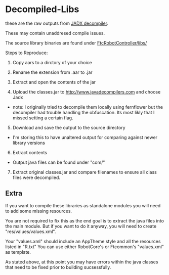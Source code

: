 # Decompiled-Libs

these are the raw outputs from [JADX decompiler](http://www.javadecompilers.com). 

These may contain unaddresed compile issues.

The source library binaries are found under [FtcRobotController/libs/](https://github.com/mtoebes/ftc_app_decompiled/tree/master/FtcRobotController/libs)

Steps to Reproduce:
1. Copy aars to a dirctory of your choice

2. Rename the extension from .aar to .jar

3. Extract and open the contents of the jar

4. Upload the classes.jar to http://www.javadecompilers.com and choose Jadx
  * note: I originally tried to decompile them locally using fernflower but the decompiler had trouble handling the obfuscation. Its most likly that I missed setting a certain flag. 

5. Download and save the output to the source directory 
  * I'm storing this to have unaltered output for comparing against newer library versions

6. Extract contents
  * Output java files can be found under "com/"   

7. Extract original classes.jar and compare filenames to ensure all class files were decompiled. 

## Extra
If you want to compile these libraries as standalone modules you will need to add some missing resources.

You are not required to fix this as the end goal is to extract the java files into the main module. But if you want to do it anyway, you will need to create "res/values/values.xml".

Your "values.xml" should include an AppTheme style and all the resources listed in "R.txt" You can use either RobotCore's or Ftcommon's "values.xml" as template.

As stated above, at this point you may have errors within the java classes that need to be fixed prior to building sucsessfully.


